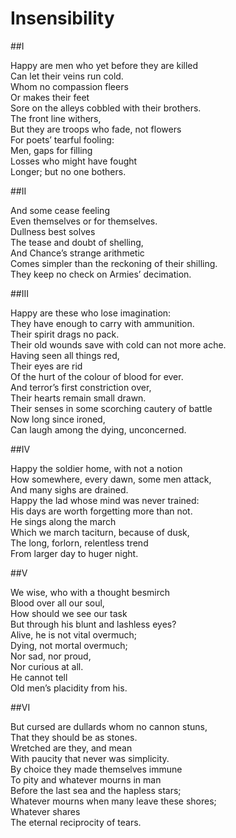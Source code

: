 # Insensibility  
  
##I  
  
Happy are men who yet before they are killed  
Can let their veins run cold.  
Whom no compassion fleers  
Or makes their feet  
Sore on the alleys cobbled with their brothers.  
The front line withers,  
But they are troops who fade, not flowers  
For poets’ tearful fooling:  
Men, gaps for filling  
Losses who might have fought  
Longer; but no one bothers.  
  
##II  
  
And some cease feeling  
Even themselves or for themselves.  
Dullness best solves  
The tease and doubt of shelling,  
And Chance’s strange arithmetic  
Comes simpler than the reckoning of their shilling.  
They keep no check on Armies’ decimation.  
  
##III  
  
Happy are these who lose imagination:  
They have enough to carry with ammunition.  
Their spirit drags no pack.  
Their old wounds save with cold can not more ache.  
Having seen all things red,  
Their eyes are rid  
Of the hurt of the colour of blood for ever.  
And terror’s first constriction over,  
Their hearts remain small drawn.  
Their senses in some scorching cautery of battle  
Now long since ironed,  
Can laugh among the dying, unconcerned.  
  
##IV  
  
Happy the soldier home, with not a notion  
How somewhere, every dawn, some men attack,  
And many sighs are drained.  
Happy the lad whose mind was never trained:  
His days are worth forgetting more than not.  
He sings along the march  
Which we march taciturn, because of dusk,  
The long, forlorn, relentless trend  
From larger day to huger night.  
  
##V  
  
We wise, who with a thought besmirch  
Blood over all our soul,  
How should we see our task  
But through his blunt and lashless eyes?  
Alive, he is not vital overmuch;  
Dying, not mortal overmuch;  
Nor sad, nor proud,  
Nor curious at all.  
He cannot tell  
Old men’s placidity from his.  
  
##VI  
  
But cursed are dullards whom no cannon stuns,  
That they should be as stones.  
Wretched are they, and mean  
With paucity that never was simplicity.  
By choice they made themselves immune  
To pity and whatever mourns in man  
Before the last sea and the hapless stars;  
Whatever mourns when many leave these shores;  
Whatever shares  
The eternal reciprocity of tears. 